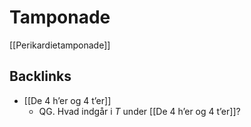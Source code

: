 # Tamponade
[[Perikardietamponade]]

## Backlinks
* [[De 4 h’er og 4 t’er]]
	* QG. Hvad indgår i *T* under [[De 4 h’er og 4 t’er]]?

<!-- {BearID:2C0EFC57-8DD8-444D-A2FD-BFE261CAC7FD-71192-00010B937C5FC79D} -->
